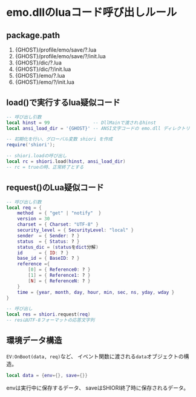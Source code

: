 # emo.dllのluaコード呼び出しルール

## package.path

1. {GHOST}/profile/emo/save/?.lua
2. {GHOST}/profile/emo/save/?/init.lua
3. {GHOST}/dic/?.lua
4. {GHOST}/dic/?/init.lua
5. {GHOST}/emo/?.lua
6. {GHOST}/emo/?/init.lua

## load()で実行するlua疑似コード

```lua
-- 呼び出し引数
local hinst = 99                -- DllMainで渡されるhinst
local ansi_load_dir = '{GHOST}' -- ANSI文字コードの emo.dll ディレクトリ

-- 初期化を行い、グローバル変数 shiori を作成
require('shiori');

-- shiori.loadの呼び出し
local rc = shiori.load(hinst, ansi_load_dir)
-- rc = trueの時、正常終了とする
```

## request()のLua疑似コード

```lua
-- 呼び出し引数
local req = {
    method  = { "get" | "notify"  }
    version = 30
    charset = { Charset: "UTF-8" }
    security_level = { SecurityLevel: "local" }
    sender  = { Sender: ? }
    status  = { Status: ? }
    status_dic = (statusをdict分解)
    id      = { ID: ? }
    base_id = { BaseID: ? }
    reference ={
        [0] = { Reference0: ? }
        [1] = { Reference1: ? }
        [N] = { ReferenceN: ? }
    }
    time = {year, month, day, hour, min, sec, ns, yday, wday }
}

-- 呼び出し
local res = shiori.request(req)
-- resはUTF-8フォーマットの応答文字列
```

## 環境データ構造

`EV:OnBoot(data, req)`など、
イベント関数に渡される`data`オブジェクトの構造。

```lua
local data = {env={}, save={}}
```

envは実行中に保存するデータ、
saveはSHIORI終了時に保存されるデータ。